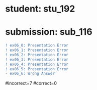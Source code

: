 # student: stu_192
# submission: sub_116

```diff
! ex06_0: Presentation Error
! ex06_1: Presentation Error
! ex06_2: Presentation Error
! ex06_3: Presentation Error
! ex06_4: Presentation Error
! ex06_5: Presentation Error
- ex06_6: Wrong Answer
```
#incorrect=7
#correct=0
